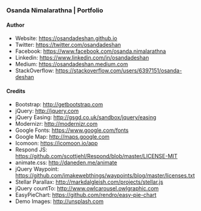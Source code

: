 ### Osanda Nimalarathna | Portfolio

#### Author
* Website: https://osandadeshan.github.io
* Twitter: https://twitter.com/osandadeshan
* Facebook: https://www.facebook.com/osanda.nimalarathna
* Linkedin: https://www.linkedin.com/in/osandadeshan
* Medium: https://osandadeshan.medium.com
* StackOverflow: https://stackoverflow.com/users/6397151/osanda-deshan

#### Credits
* Bootstrap: http://getbootstrap.com
* jQuery: http://jquery.com
* jQuery Easing: http://gsgd.co.uk/sandbox/jquery/easing
* Modernizr: http://modernizr.com
* Google Fonts: https://www.google.com/fonts
* Google Map: http://maps.google.com
* Icomoon: https://icomoon.io/app
* Respond JS: https://github.com/scottjehl/Respond/blob/master/LICENSE-MIT
* animate.css: http://daneden.me/animate
* jQuery Waypoint: https://github.com/imakewebthings/waypoints/blog/master/licenses.txt
* Stellar Parallax: http://markdalgleish.com/projects/stellar.js
* jQuery countTo: http://www.owlcarousel.owlgraphic.com
* EasyPieChart: https://github.com/rendro/easy-pie-chart
* Demo Images: http://unsplash.com
